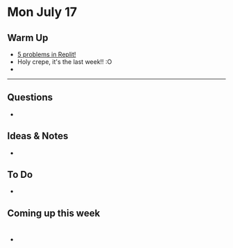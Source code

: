 # Mon July 17

## Warm Up

* [5 problems in Replit!](https://repl.it/student/submissions/1270906)
* Holy crepe, it's the last week!! :O 
* 

************************************

## Questions 

* 

## Ideas & Notes

* 

## To Do

* 

## Coming up this week

* #

